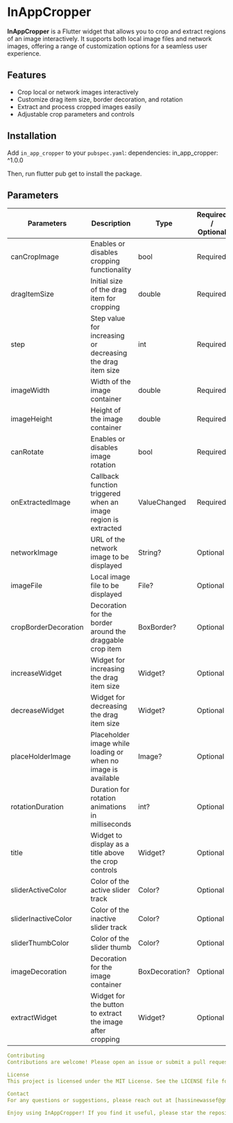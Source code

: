 # InAppCropper

**InAppCropper** is a Flutter widget that allows you to crop and extract regions of an image interactively. It supports both local image files and network images, offering a range of customization options for a seamless user experience.

## Features

- Crop local or network images interactively
- Customize drag item size, border decoration, and rotation
- Extract and process cropped images easily
- Adjustable crop parameters and controls

## Installation

Add `in_app_cropper` to your `pubspec.yaml`:
dependencies:
  in_app_cropper: ^1.0.0

Then, run flutter pub get to install the package.
## Parameters

| Parameters           | Description                                                    | Type                | Required / Optional |
|----------------------|----------------------------------------------------------------|---------------------|---------------------|
| canCropImage         | Enables or disables cropping functionality                     | bool                | Required            |
| dragItemSize         | Initial size of the drag item for cropping                     | double              | Required            |
| step                 | Step value for increasing or decreasing the drag item size     | int                 | Required            |
| imageWidth           | Width of the image container                                   | double              | Required            |
| imageHeight          | Height of the image container                                  | double              | Required            |
| canRotate            | Enables or disables image rotation                             | bool                | Required            |
| onExtractedImage     | Callback function triggered when an image region is extracted  | ValueChanged<File>  | Required            |
| networkImage         | URL of the network image to be displayed                       | String?             | Optional            |
| imageFile            | Local image file to be displayed                               | File?               | Optional            |
| cropBorderDecoration | Decoration for the border around the draggable crop item       | BoxBorder?          | Optional            |
| increaseWidget       | Widget for increasing the drag item size                       | Widget?             | Optional            |
| decreaseWidget       | Widget for decreasing the drag item size                       | Widget?             | Optional            |
| placeHolderImage     | Placeholder image while loading or when no image is available  | Image?              | Optional            |
| rotationDuration     | Duration for rotation animations in milliseconds               | int?                | Optional            |
| title                | Widget to display as a title above the crop controls           | Widget?             | Optional            |
| sliderActiveColor    | Color of the active slider track                               | Color?              | Optional            |
| sliderInactiveColor  | Color of the inactive slider track                             | Color?              | Optional            |
| sliderThumbColor     | Color of the slider thumb                                      | Color?              | Optional            |
| imageDecoration      | Decoration for the image container                             | BoxDecoration?      | Optional            |
| extractWidget        | Widget for the button to extract the image after cropping      | Widget?             | Optional            |


```yaml
Contributing
Contributions are welcome! Please open an issue or submit a pull request on GitHub.

License
This project is licensed under the MIT License. See the LICENSE file for details.

Contact
For any questions or suggestions, please reach out at [hassinewassef@gmail.com].

Enjoy using InAppCropper! If you find it useful, please star the repository on GitHub.


